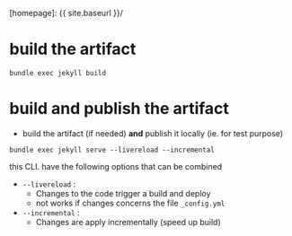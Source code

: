 ---
---


[//]: #(Reference)
[homepage]:   {{ site.baseurl }}/

# build the artifact
```shell
bundle exec jekyll build
```

# build and publish the artifact
- build the artifact (if needed) **and** publish it locally (ie. for test purpose)
```shell
bundle exec jekyll serve --livereload --incremental
```
this CLI. have the following options that can be combined
- `--livereload`  : 
  - Changes to the code trigger a build and deploy
  - not works if changes concerns the file `_config.yml`
- `--incremental` : 
  - Changes are apply incrementally (speed up build)

# 